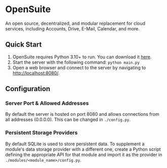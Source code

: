 # OpenSuite
An open source, decentralized, and modular replacement for cloud services, including Accounts, Drive, E-Mail, Calendar, and more.

## Quick Start
1. OpenSuite requires Python 3.10+ to run. You can download it [here](https://www.python.org/downloads/).
2. Start the server with the following command: ```python main.py```
3. Open a web browser and connect to the server by navigating to [http://localhost:8080/](http://localhost:8080/).

## Configuration
### Server Port & Allowed Addresses
By default the server is hosted on port 8080 and allows connections from all addresses (0.0.0.0). This can be changed in ```./config.py```.
### Persistent Storage Providers
By default SQLite is used to store persistent data. To supplement a module's data storage provider with a different one, create a Python script defining the appropriate API for that module and import it as the provider in ```./modules/<module_name>/config.py```.